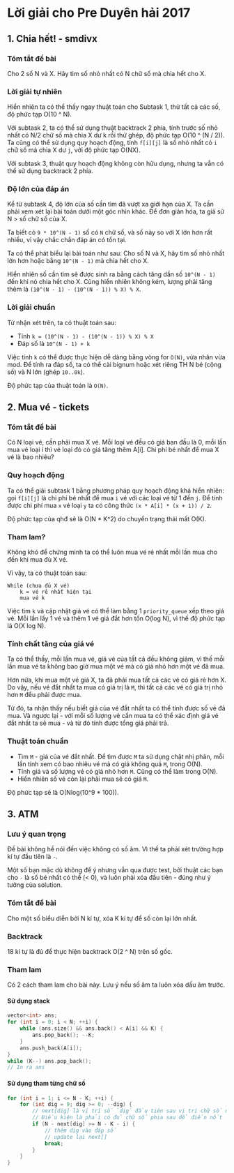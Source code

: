 # Lời giải cho Pre Duyên hải 2017
## 1. Chia hết! - smdivx
### Tóm tắt đề bài
 Cho 2 số N và X. Hãy tìm số nhỏ nhất có N chữ số mà chia hết cho X.
### Lời giải tự nhiên
 Hiển nhiên ta có thể thấy ngay thuật toán cho Subtask 1, thử tất cả các số, độ phức tạp O(10 ^ N).

 Với subtask 2, ta có thể sử dụng thuật backtrack 2 phía, tính trước số nhỏ nhất có N/2 chữ số mà chia X dư k rồi thử ghép, độ phức tạp O(10 ^ (N / 2)). Ta cũng có thể sử dụng quy hoạch động, tính `f[i][j]` là số nhỏ nhất có `i` chữ số mà chia X dư `j`, với độ phức tạp O(NX).

 Với subtask 3, thuật quy hoạch động không còn hữu dụng, nhưng ta vẫn có thể sử dụng backtrack 2 phía.

### Độ lớn của đáp án
Kể từ subtask 4, độ lớn của số cần tìm đã vượt xa giới hạn của X. Ta cần phải xem xét lại bài toán dưới một góc nhìn khác. Để đơn giản hóa, ta giả sử N > số chữ số của X.

Ta biết có `9 * 10^(N - 1)` số có `N` chữ số, và số này so với X lớn hơn rất nhiều, vì vậy chắc chắn đáp án có tồn tại.

Ta có thể phát biểu lại bài toán như sau: Cho số N và X, hãy tìm số nhỏ nhất lớn hơn hoặc bằng `10^(N - 1)` mà chia hết cho X.

Hiển nhiên số cần tìm sẽ được sinh ra bằng cách tăng dần số `10^(N - 1)` đến khi nó chia hết cho X. Cũng hiển nhiên không kém, lượng phải tăng thêm là `(10^(N - 1) - (10^(N - 1)) % X) % X`.

### Lời giải chuẩn
Từ nhận xét trên, ta có thuật toán sau:
 - Tính `k = (10^(N - 1) - (10^(N - 1)) % X) % X`
 - Đáp số là `10^(N - 1) + k`

Việc tính `k` có thể được thực hiện dễ dàng bằng vòng for `O(N)`, vừa nhân vừa mod. Để tính ra đáp số, ta có thể cài bignum hoặc xét riêng TH N bé (cộng số) và N lớn (ghép `10..0k`).

Độ phức tạp của thuật toán là `O(N)`.

## 2. Mua vé - tickets
### Tóm tắt đề bài
Có N loại vé, cần phải mua X vé. Mỗi loại vé đều có giá ban đầu là 0, mỗi lần mua vé loại i thì vé loại đó có giá tăng thêm A[i]. Chi phí bé nhất để mua X vé là bao nhiêu?
### Quy hoạch động
Ta có thể giải subtask 1 bằng phương pháp quy hoạch động khá hiển nhiên: gọi `f[i][j]` là chi phí bé nhất để mua `i` vé với các loại vé từ 1 đến `j`. Để tính được chi phí mua `x` vé loại `y` ta có công thức `(x * A[i] * (x + 1)) / 2`.

Độ phức tạp của qhđ sẽ là O(N * K^2) do chuyển trạng thái mất O(K).

### Tham lam?
Không khó để chứng minh ta có thể luôn mua vé rẻ nhất mỗi lần mua cho đến khi mua đủ X vé.

Vì vậy, ta có thuật toán sau:
```
While (chưa đủ X vé)
	k = vé rẻ nhất hiện tại
	mua vé k
```

Việc tìm `k` và cập nhật giá vé có thể làm bằng 1 `priority_queue` xếp theo giá vé.
Mỗi lần lấy 1 vé và thêm 1 vé giá đắt hơn tốn O(log N), vì thế độ phức tạp là O(X log N).

### Tính chất tăng của giá vé
Ta có thể thấy, mỗi lần mua vé, giá vé của tất cả đều không giảm, vì thế mỗi lần mua vé ta không bao giờ mua một vé mà có giá nhỏ hơn một vé đã mua.

Hơn nữa, khi mua một vé giá X, ta đã phải mua tất cả các vé có giá rẻ hơn X. Do vậy, nếu vé đắt nhất ta mua có giá trị là `M`, thì tất cả các vé có giá trị nhỏ hơn `M` đều phải được mua.

Từ đó, ta nhận thấy nếu biết giá của vé đắt nhất ta có thể tính được số vé đã mua. Và ngược lại - với mỗi số lượng vé cần mua ta có thể xác định giá vé đắt nhất ta sẽ mua - và từ đó tính được tổng giá phải trả.

### Thuật toán chuẩn
 - Tìm `M` - giá của vé đắt nhất.
Để tìm được `M` ta sử dụng chặt nhị phân, mỗi lần tính xem có bao nhiêu vé mà có giá không quá `M`, trong O(N).
 - Tính giá và số lượng vé có giá nhỏ hơn `M`. Cũng có thể làm trong O(N).
 - Hiển nhiên số vé còn lại phải mua sẽ có giá `M`.

Độ phức tạp sẽ là O(Nlog(10^9 * 100)).

## 3. ATM
### Lưu ý quan trọng
Đề bài không hề nói đến việc không có số âm. Vì thế ta phải xét trường hợp kí tự đầu tiên là `-`.

Một số bạn mặc dù không để ý nhưng vẫn qua được test, bởi thuật các bạn cho `-` là số bé nhất có thể (< 0), và luôn phải xóa đầu tiên - đúng như ý tưởng của solution.
### Tóm tắt đề bài
Cho một số biểu diễn bởi N kí tự, xóa K kí tự để số còn lại lớn nhất.
### Backtrack
18 kí tự là đủ để thực hiện backtrack O(2 ^ N) trên số gốc.
### Tham lam
Có 2 cách tham lam cho bài này.
Lưu ý nếu số âm ta luôn xóa dấu âm trước.
#### Sử dụng stack
```c++
vector<int> ans;
for (int i = 0; i < N; ++i) {
	while (ans.size() && ans.back() < A[i] && K) {
		ans.pop_back(); --K;
	}
	ans.push_back(A[i]);
}
while (K--) ans.pop_back();
// In ra ans
```
#### Sử dụng tham từng chữ số
```c++
for (int i = 1; i <= N - K; ++i) {
	for (int dig = 9; dig >= 0; --dig) {
		// next[dig] là vị trí số `dig` đầu tiên sau vị trí chữ số mình chọn cuối cùng.
		// Điều kiện là phải có đủ chữ số phia sau để điền nốt
		if (N - next[dig] >= N - K - i) {
			// thêm dig vào đáp số
			// update lại next[]
			break;
		}
	}
}
```
